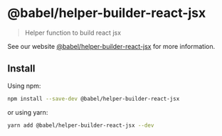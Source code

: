 # @babel/helper-builder-react-jsx

> Helper function to build react jsx

See our website [@babel/helper-builder-react-jsx](https://babeljs.io/docs/en/babel-helper-builder-react-jsx) for more information.

## Install

Using npm:

```sh
npm install --save-dev @babel/helper-builder-react-jsx
```

or using yarn:

```sh
yarn add @babel/helper-builder-react-jsx --dev
```
